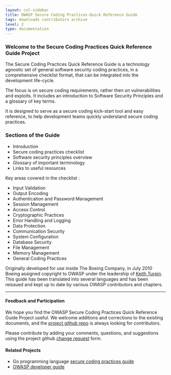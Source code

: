 ```yaml
---
layout: col-sidebar
title: OWASP Secure Coding Practices-Quick Reference Guide
tags: downloads contributors archive
level: 2
type: documentation
---
```


### Welcome to the Secure Coding Practices Quick Reference Guide Project

The Secure Coding Practices Quick Reference Guide is a technology agnostic set
of general software security coding practices, in a comprehensive checklist
format, that can be integrated into the development life-cycle.

The focus is on secure coding requirements, rather then on vulnerabilities and
exploits. It includes an introduction to Software Security Principles and a
glossary of key terms.

It is designed to serve as a secure coding kick-start tool and easy reference,
to help development teams quickly understand secure coding practices.

### Sections of the Guide

* Introduction
* Secure coding practices checklist
* Software security principles overview
* Glossary of important terminology
* Links to useful resources

Key areas covered in the checklist :

* Input Validation
* Output Encoding
* Authentication and Password Management
* Session Management
* Access Control
* Cryptographic Practices
* Error Handling and Logging
* Data Protection
* Communication Security
* System Configuration
* Database Security
* File Management
* Memory Management
* General Coding Practices

Originally developed for use inside The Boeing Company, in July 2010 Boeing
assigned copyright to OWASP under the leadership of [Keith Turpin][keith].
This guide has been translated into several languages and has been reissued
and kept up to date by various OWASP contributors and chapters.

-----

#### Feedback and Participation

We hope you find the OWASP Secure Coding Practices Quick Reference Guide Project
useful. We welcome additions and corrections to the existing documents,
and the [project github repo][github] is always looking for contributors.

Please contribute by adding your comments, questions,
and suggestions using the project github [change request][change] form.

#### Related Projects

* Go programming language [secure coding practices guide][owaspgoscp]
* [OWASP developer guide][owaspdevguide]

[keith]: mailto:Keith.Turpin@owasp.org
[change]: https://github.com/OWASP/secure-coding-practices-quick-reference-guide/issues/new?assignees=&labels=enhancement&template=request.md&title=
[github]: https://github.com/OWASP/secure-coding-practices-quick-reference-guide
[owaspgoscp]: https://owasp.org/www-project-go-secure-coding-practices-guide/
[owaspdevguide]: https://owasp.org/www-project-developer-guide/
